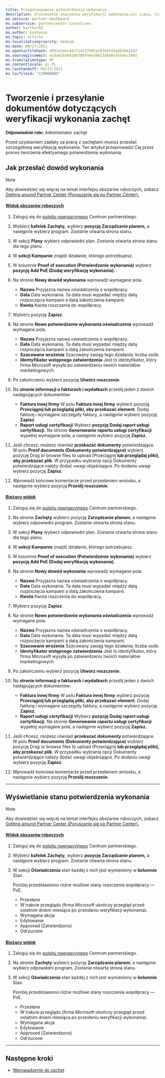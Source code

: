 ```yaml
---
title: Przygotowywanie potwierdzenia wykonania
description: Zrozumienie znaczenia weryfikacji wykonania,osi czasu, stanu wyświetlania i wytycznych dotyczących przesyłania.
ms.service: partner-dashboard
ms.subservice: partnercenter-incentives
author: Karthic83
ms.author: kashanum
ms.topic: article
ms.localizationpriority: medium
ms.date: 09/27/2021
ms.openlocfilehash: d93cb3e6c44cf14c37985ac81b97d1ad6204a147
ms.sourcegitcommit: e1da62b36420d78bf44e3962358d0af65ebc3402
ms.translationtype: MT
ms.contentlocale: pl-PL
ms.lasthandoff: 09/27/2021
ms.locfileid: "129089865"
---
```

# <a name="create-and-submit-documents-for-your-incentives-proof-of-execution"></a>Tworzenie i przesyłanie dokumentów dotyczących weryfikacji wykonania zachęt

**Odpowiednie role:** Administrator zachęt

Przed uzyskaniem zapłaty za pracę z zachętami musisz przesłać szczegółową weryfikację wykonania. Ten artykuł przeprowadzi Cię przez proces tworzenia efektywnego potwierdzenia wykonania.

## <a name="how-to-submit-a-proof-of-execution"></a>Jak przesłać dowód wykonania

> [!NOTE]
> Aby dowiedzieć się więcej na temat interfejsu obszarów roboczych, zobacz [Getting around Partner Center (Poruszanie się po Partner Center).](get-around-partner-center.md#turn-workspaces-on-and-off)

#### <a name="workspaces-view"></a>[Widok obszarów roboczych](#tab/workspaces-view)

1. Zaloguj się do [pulpitu nawigacyjnego](https://partner.microsoft.com/dashboard/) Centrum partnerskiego.

2. Wybierz **kafelek Zachęty,** wybierz **pozycję Zarządzanie planem,** a następnie wybierz program. Zostanie otwarta strona stanu.

3. W sekcji **Plany** wybierz odpowiedni plan. Zostanie otwarta strona stanu dla tego planu.

4. W **sekcji Kampanie** znajdź działanie, którego potrzebujesz.

5. W kolumnie **Proof of execution (Potwierdzenie wykonania)** wybierz **pozycję Add PoE (Dodaj weryfikację wykonania).**

6. Na stronie **Nowy dowód wykonania** wprowadź wymagane pola.

   - **Nazwa**  Przyjazna nazwa oświadczenia o współpracy.
   - **Data**  Data wykonania. Ta data musi wypadać między datą rozpoczęcia kampanii a datą zakończenia kampanii.
   - **Kwota**  Kwota roszczenia do współpracy.

7. Wybierz pozycję **Zapisz**.

8. Na stronie **Nowe potwierdzenie wykonania oświadczenia** wprowadź wymagane pola.

   - **Nazwa**  Przyjazna nazwa oświadczenia o współpracy.
   - **Data**  Data wykonania. Ta data musi wypadać między datą rozpoczęcia kampanii a datą zakończenia kampanii.
   - **Szacowane wrażenia**   Szacowany zasięg tego działania; liczba osób.
   - **Identyfikator wstępnego zatwierdzenia**   Jest to identyfikator, który firma Microsoft wysyła po zatwierdzeniu twoich materiałów marketingowych.

9. Po zakończeniu wybierz pozycję **Utwórz roszczenie**.

10. Na **stronie informacji o fakturach i wydatkach** prześlij jeden z dwóch następujących dokumentów:
    - **Faktura innej firmy**  W polu **Faktura innej firmy** wybierz pozycję **Przeciągnij lub przeglądaj pliki, aby przekazać element**. Dodaj fakturę i wymagane szczegóły faktury, a następnie wybierz pozycję **Zapisz**.
    - **Raport usługi certyfikacji**  Wybierz **pozycję Dodaj raport usługi certyfikacji.** Na stronie **Generowanie raportu usługi certyfikacji** wypełnij wymagane pola, a następnie wybierz pozycję **Zapisz.**

11. Jeśli chcesz, możesz również **przekazać dokumenty** potwierdzające. W polu **Proof documents (Dokumenty potwierdzające)** wybierz pozycję Drag or browse files to upload (Przeciągnij **lub przeglądaj pliki), aby przekazać plik**. W przypadku wybrania opcji Dokumenty potwierdzające należy dodać uwagi objaśniające. Po dodaniu uwagi wybierz pozycję **Zapisz**.

12. Wprowadź końcowe komentarze przed przesłaniem wniosku, a następnie wybierz pozycję **Prześlij roszczenie.**

#### <a name="current-view"></a>[Bieżący widok](#tab/current-view)

1. Zaloguj się do [pulpitu nawigacyjnego](https://partner.microsoft.com/dashboard/) Centrum partnerskiego.

2. Na stronie **Zachęty** wybierz pozycję **Zarządzanie planem**, a następnie wybierz odpowiedni program. Zostanie otwarta strona stanu.

3. W sekcji **Plany** wybierz odpowiedni plan. Zostanie otwarta strona stanu dla tego planu.

4. W **sekcji Kampanie** znajdź działanie, którego potrzebujesz.

5. W kolumnie **Proof of execution (Potwierdzenie wykonania)** wybierz **pozycję Add PoE (Dodaj weryfikację wykonania).**

6. Na stronie **Nowy dowód wykonania** wprowadź wymagane pola.

   - **Nazwa**  Przyjazna nazwa oświadczenia o współpracy.
   - **Data**  Data wykonania. Ta data musi wypadać między datą rozpoczęcia kampanii a datą zakończenia kampanii.
   - **Kwota**  Kwota roszczenia do współpracy.

7. Wybierz pozycję **Zapisz**.

8. Na stronie **Nowe potwierdzenie wykonania oświadczenia** wprowadź wymagane pola.

   - **Nazwa**  Przyjazna nazwa oświadczenia o współpracy.
   - **Data**  Data wykonania. Ta data musi wypadać między datą rozpoczęcia kampanii a datą zakończenia kampanii.
   - **Szacowane wrażenia**   Szacowany zasięg tego działania; liczba osób.
   - **Identyfikator wstępnego zatwierdzenia**   Jest to identyfikator, który firma Microsoft wysyła po zatwierdzeniu twoich materiałów marketingowych.

9. Po zakończeniu wybierz pozycję **Utwórz roszczenie**.

10. Na **stronie informacji o fakturach i wydatkach** prześlij jeden z dwóch następujących dokumentów:
    - **Faktura innej firmy**  W polu **Faktura innej firmy** wybierz pozycję **Przeciągnij lub przeglądaj pliki, aby przekazać element**. Dodaj fakturę i wymagane szczegóły faktury, a następnie wybierz pozycję **Zapisz**.
    - **Raport usługi certyfikacji**  Wybierz **pozycję Dodaj raport usługi certyfikacji.** Na stronie **Generowanie raportu usługi certyfikacji** wypełnij wymagane pola, a następnie wybierz pozycję **Zapisz.**

11. Jeśli chcesz, możesz również **przekazać dokumenty** potwierdzające. W polu **Proof documents (Dokumenty potwierdzające)** wybierz pozycję Drag or browse files to upload (Przeciągnij **lub przeglądaj pliki), aby przekazać plik**. W przypadku wybrania opcji Dokumenty potwierdzające należy dodać uwagi objaśniające. Po dodaniu uwagi wybierz pozycję **Zapisz**.

12. Wprowadź końcowe komentarze przed przesłaniem wniosku, a następnie wybierz pozycję **Prześlij roszczenie.**

* * *

## <a name="view-the-status-of-a-proof-of-execution"></a>Wyświetlanie stanu potwierdzenia wykonania

> [!NOTE]
> Aby dowiedzieć się więcej na temat interfejsu obszarów roboczych, zobacz [Getting around Partner Center (Poruszanie się po Partner Center).](get-around-partner-center.md#turn-workspaces-on-and-off)

#### <a name="workspaces-view"></a>[Widok obszarów roboczych](#tab/workspaces-view)

1. Zaloguj się do [pulpitu nawigacyjnego](https://partner.microsoft.com/dashboard/) Centrum partnerskiego.

2. Wybierz **kafelek Zachęty,** wybierz **pozycję Zarządzanie planem,** a następnie wybierz program. Zostanie otwarta strona stanu.

3. W sekcji **Oświadczenia** stan każdej z nich jest wymieniony w **kolumnie** Stan.

   Poniżej przedstawiono różne możliwe stany roszczenia współpracy — PoE.

   - Przesłane
   - W trakcie przeglądu (firma Microsoft ukończy przegląd przed ostatnim dniem miesiąca po przesłaniu weryfikacji wykonania).
   - Wymagana akcja
   - Edytowanie
   - Approved (Zatwierdzono)
   - Odrzucone

#### <a name="current-view"></a>[Bieżący widok](#tab/current-view)

1. Zaloguj się do [pulpitu nawigacyjnego](https://partner.microsoft.com/dashboard/) Centrum partnerskiego.

2. Na stronie **Zachęty** wybierz pozycję **Zarządzanie planem**, a następnie wybierz odpowiedni program. Zostanie otwarta strona stanu.

3. W sekcji **Oświadczenia** stan każdej z nich jest wymieniony w **kolumnie** Stan.

   Poniżej przedstawiono różne możliwe stany roszczenia współpracy — PoE.

   - Przesłane
   - W trakcie przeglądu (firma Microsoft ukończy przegląd przed ostatnim dniem miesiąca po przesłaniu weryfikacji wykonania).
   - Wymagana akcja
   - Edytowanie
   - Approved (Zatwierdzono)
   - Odrzucone

* * *

## <a name="next-steps"></a>Następne kroki

- [Wprowadzenie do zachęt](incentives-get-started-intro.md)